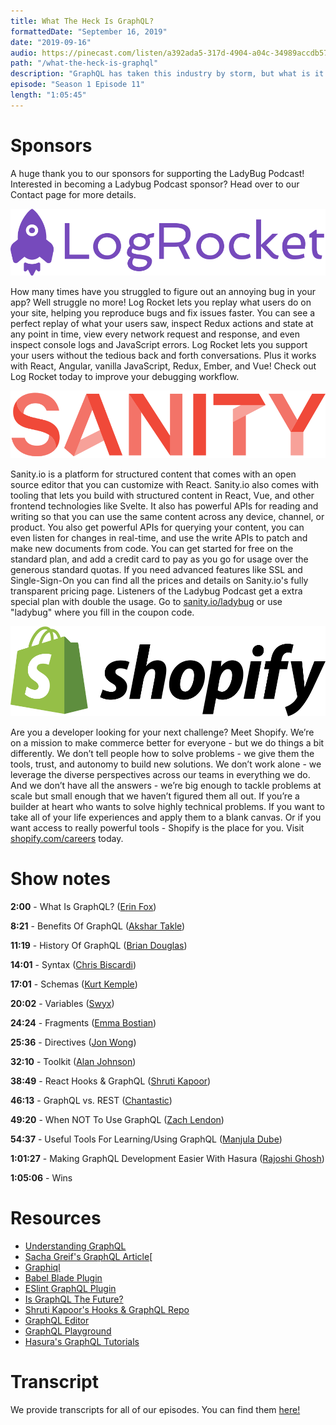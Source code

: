 ```yaml
---
title: What The Heck Is GraphQL?
formattedDate: "September 16, 2019"
date: "2019-09-16"
audio: https://pinecast.com/listen/a392ada5-317d-4904-a04c-34989accdb57.mp3
path: "/what-the-heck-is-graphql"
description: "GraphQL has taken this industry by storm, but what is it exactly? In this special episode of the Ladybug Podcast we’ve invited 14 GraphQL experts from the community to educate us on all things GraphQL!"
episode: "Season 1 Episode 11"
length: "1:05:45"
---
```


# Sponsors

A huge thank you to our sponsors for supporting the LadyBug Podcast! Interested in becoming a Ladybug Podcast sponsor? Head over to our Contact page for more details.

<a class="image-link" target="_blank" href="https://logrocket.com">
<img src="../../images/sponsors/logrocket.svg" alt="LogRocket Website"></a>

How many times have you struggled to figure out an annoying bug in your app? Well struggle no more! Log Rocket lets you replay what users do on your site, helping you reproduce bugs and fix issues faster. You can see a perfect replay of what your users saw, inspect Redux actions and state at any point in time, view every network request and response, and even inspect console logs and JavaScript errors. Log Rocket lets you support your users without the tedious back and forth conversations. Plus it works with React, Angular, vanilla JavaScript, Redux, Ember, and Vue! Check out Log Rocket today to improve your debugging workflow.

<a class="image-link" target="_blank" href="https://www.sanity.io/ladybug"><img src="../../images/sponsors/sanity.svg" alt="Sanity.io"></a>

Sanity.io is a platform for structured content that comes with an open source editor that you can customize with React. Sanity.io also comes with tooling that lets you build with structured content in React, Vue, and other frontend technologies like Svelte. It also has powerful APIs for reading and writing so that you can use the same content across any device, channel, or product. You also get powerful APIs for querying your content, you can even listen for changes in real-time, and use the write APIs to patch and make new documents from code. You can get started for free on the standard plan, and add a credit card to pay as you go for usage over the generous standard quotas. If you need advanced features like SSL and Single-Sign-On you can find all the prices and details on Sanity.io's fully transparent pricing page. Listeners of the Ladybug Podcast get a extra special plan with double the usage. Go to <a target="_blank" href="https://www.sanity.io/ladybug">sanity.io/ladybug</a> or use "ladybug" where you fill in the coupon code.

<a class="image-link" target="_blank" href="https://www.shopify.com/careers"><img src="../../images/sponsors/shopify.svg" alt="Shopify Careers"></a>

Are you a developer looking for your next challenge? Meet Shopify. We’re on a mission to make commerce better for everyone - but we do things a bit differently. We don’t tell people how to solve problems - we give them the tools, trust, and autonomy to build new solutions. We don’t work alone - we leverage the diverse perspectives across our teams in everything we do. And we don’t have all the answers - we’re big enough to tackle problems at scale but small enough that we haven’t figured them all out. If you’re a builder at heart who wants to solve highly technical problems. If you want to take all of your life experiences and apply them to a blank canvas. Or if you want access to really powerful tools - Shopify is the place for you. Visit <a target="_blank" href="https://www.shopify.com/careers">shopify.com/careers</a> today.

# Show notes

**2:00** - What Is GraphQL? ([Erin Fox](https://twitter.com/erinfoox))

**8:21** - Benefits Of GraphQL ([Akshar Takle](https://twitter.com/AksharVT))

**11:19** - History Of GraphQL ([Brian Douglas](https://twitter.com/bdougieYO))

**14:01** - Syntax ([Chris Biscardi](https://twitter.com/chrisbiscardi))

**17:01** - Schemas ([Kurt Kemple](https://twitter.com/kurtiskemple))

**20:02** - Variables ([Swyx](https://twitter.com/swyx))

**24:24** - Fragments ([Emma Bostian](https://twitter.com/emmabostian))

**25:36** - Directives ([Jon Wong](https://twitter.com/jnwng))

**32:10** - Toolkit ([Alan Johnson](https://twitter.com/AlanJay1))

**38:49** - React Hooks & GraphQL ([Shruti Kapoor](https://twitter.com/shrutikapoor08))

**46:13** - GraphQL vs. REST ([Chantastic](https://twitter.com/chantastic))

**49:20** - When NOT To Use GraphQL ([Zach Lendon](https://twitter.com/zachlendon))

**54:37** - Useful Tools For Learning/Using GraphQL ([Manjula Dube](https://twitter.com/manjula_dube))

**1:01:27** - Making GraphQL Development Easier With Hasura ([Rajoshi Ghosh](https://twitter.com/rajoshighosh))

**1:05:06** - Wins

# Resources

- [Understanding GraphQL](https://medium.com/@erinfoox/understanding-graphql-finally-a75986d8df0a)
- [Sacha Greif's GraphQL Article](https://www.freecodecamp.org/news/so-whats-this-graphql-thing-i-keep-hearing-about-baf4d36c20cf/)[
- [Graphiql](https://electronjs.org/apps/graphiql)
- [Babel Blade Plugin](https://github.com/sw-yx/babel-blade)
- [ESlint GraphQL Plugin](https://github.com/apollographql/eslint-plugin-graphql)
- [Is GraphQL The Future?](https://artsy.github.io/blog/2018/05/08/is-graphql-the-future/)
- [Shruti Kapoor's Hooks & GraphQL Repo](https://github.com/shrutikapoor08/hooks-graphQL)
- [GraphQL Editor](https://graphqleditor.com/)
- [GraphQL Playground](https://github.com/prisma/graphql-playground)
- [Hasura's GraphQL Tutorials](https://learn.hasura.io/)

# Transcript

We provide transcripts for all of our episodes. You can find them <a href="https://github.com/ladybug-podcast/ladybug-website/blob/master/transcripts/11-what-the-heck-is-graphql.md" target="_blank" class="highlight">here!</a>
